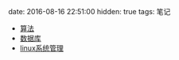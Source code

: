 date: 2016-08-16 22:51:00
hidden: true
tags: 笔记


* [算法](/notes/算法/index.html)
* [数据库](/notes/数据库/index.html)
* [linux系统管理](/notes/linux系统管理/index.html)
